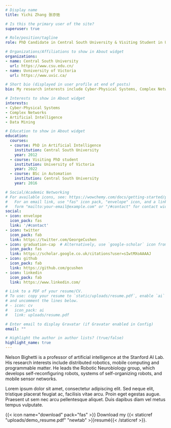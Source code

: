 ```yaml
---
# Display name
title: Yichi Zhang 张亦弛

# Is this the primary user of the site?
superuser: true

# Role/position/tagline
role: PhD Candidate in Central South University & Visiting Student in University of Victoria

# Organizations/Affiliations to show in About widget
organizations:
- name: Central South University
  url: https://www.csu.edu.cn/
- name: Uvniversity of Victoria
  url: https://www.uvic.ca/

# Short bio (displayed in user profile at end of posts)
bio: My research interests include Cyber-Physical Systems, Complex Networks, Artificial Intelligence and Data Mining.

# Interests to show in About widget
interests:
- Cyber-Physical Systems
- Complex Networks
- Artificial Intelligence
- Data Mining

# Education to show in About widget
education:
  courses:
  - course: PhD in Artificial Intelligence
    institution: Central South University
    year: 2012
  - course: Visiting PhD student
    institution: University of Victoria
    year: 2022
  - course: BSc in Automation
    institution: Central South University
    year: 2016

# Social/Academic Networking
# For available icons, see: https://wowchemy.com/docs/getting-started/page-builder/#icons
#   For an email link, use "fas" icon pack, "envelope" icon, and a link in the
#   form "mailto:your-email@example.com" or "/#contact" for contact widget.
social:
- icon: envelope
  icon_pack: fas
  link: '/#contact'
- icon: twitter
  icon_pack: fab
  link: https://twitter.com/GeorgeCushen
- icon: graduation-cap  # Alternatively, use `google-scholar` icon from `ai` icon pack
  icon_pack: fas
  link: https://scholar.google.co.uk/citations?user=sIwtMXoAAAAJ
- icon: github
  icon_pack: fab
  link: https://github.com/gcushen
- icon: linkedin
  icon_pack: fab
  link: https://www.linkedin.com/

# Link to a PDF of your resume/CV.
# To use: copy your resume to `static/uploads/resume.pdf`, enable `ai` icons in `params.toml`, 
# and uncomment the lines below.
# - icon: cv
#   icon_pack: ai
#   link: uploads/resume.pdf

# Enter email to display Gravatar (if Gravatar enabled in Config)
email: ""

# Highlight the author in author lists? (true/false)
highlight_name: true
---
```


Nelson Bighetti is a professor of artificial intelligence at the Stanford AI Lab. His research interests include distributed robotics, mobile computing and programmable matter. He leads the Robotic Neurobiology group, which develops self-reconfiguring robots, systems of self-organizing robots, and mobile sensor networks.

Lorem ipsum dolor sit amet, consectetur adipiscing elit. Sed neque elit, tristique placerat feugiat ac, facilisis vitae arcu. Proin eget egestas augue. Praesent ut sem nec arcu pellentesque aliquet. Duis dapibus diam vel metus tempus vulputate.

{{< icon name="download" pack="fas" >}} Download my {{< staticref "uploads/demo_resume.pdf" "newtab" >}}resumé{{< /staticref >}}.
